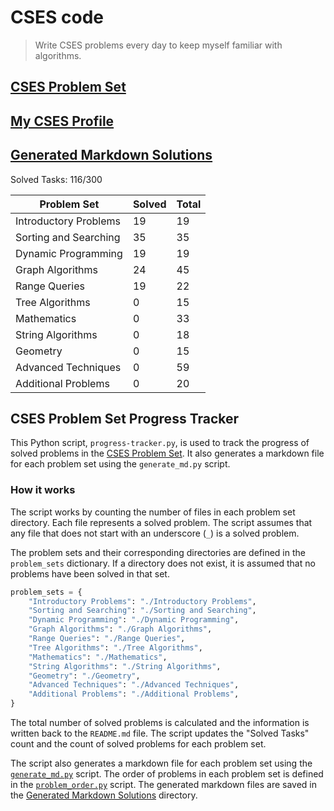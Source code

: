 # CSES code

> Write CSES problems every day to keep myself familiar with algorithms.

## [CSES Problem Set](https://cses.fi/problemset/list/)

## [My CSES Profile](https://cses.fi/user/203349)

## [Generated Markdown Solutions](./Markdown_Solutions)

Solved Tasks: 116/300

| Problem Set | Solved | Total |
| ------- | ------ | ----- |
|Introductory Problems| 19 | 19 |
|Sorting and Searching| 35 | 35 |
|Dynamic Programming| 19 | 19 |
|Graph Algorithms| 24 | 45 |
|Range Queries| 19 | 22 |
|Tree Algorithms| 0 | 15 |
|Mathematics| 0 | 33 |
|String Algorithms| 0 | 18 |
|Geometry| 0 | 15 |
|Advanced Techniques| 0 | 59 |
|Additional Problems| 0 | 20 |

## CSES Problem Set Progress Tracker

This Python script, `progress-tracker.py`, is used to track the progress of solved problems in the [CSES Problem Set](https://cses.fi/problemset/). It also generates a markdown file for each problem set using the `generate_md.py` script.

### How it works

The script works by counting the number of files in each problem set directory. Each file represents a solved problem. The script assumes that any file that does not start with an underscore (`_`) is a solved problem.

The problem sets and their corresponding directories are defined in the `problem_sets` dictionary. If a directory does not exist, it is assumed that no problems have been solved in that set.

``` python
problem_sets = {
    "Introductory Problems": "./Introductory Problems",
    "Sorting and Searching": "./Sorting and Searching",
    "Dynamic Programming": "./Dynamic Programming",
    "Graph Algorithms": "./Graph Algorithms",
    "Range Queries": "./Range Queries",
    "Tree Algorithms": "./Tree Algorithms",
    "Mathematics": "./Mathematics",
    "String Algorithms": "./String Algorithms",
    "Geometry": "./Geometry",
    "Advanced Techniques": "./Advanced Techniques",
    "Additional Problems": "./Additional Problems",
}
```

The total number of solved problems is calculated and the information is written back to the `README.md` file. The script updates the "Solved Tasks" count and the count of solved problems for each problem set.

The script also generates a markdown file for each problem set using the [`generate_md.py`](./generate_md.py) script. The order of problems in each problem set is defined in the [`problem_order.py`](./problem_order.py) script. The generated markdown files are saved in the [Generated Markdown Solutions](./Markdown_Solutions/) directory.
